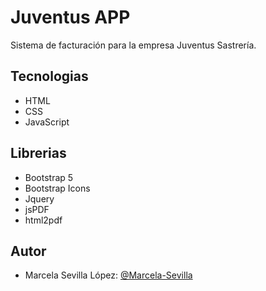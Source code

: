 # Juventus APP
Sistema de facturación para la empresa Juventus Sastrería.

## Tecnologias
- HTML
- CSS
- JavaScript

## Librerias
- Bootstrap 5
- Bootstrap Icons
- Jquery
- jsPDF
- html2pdf

## Autor 
+ Marcela Sevilla López: [@Marcela-Sevilla](https://github.com/Marcela-Sevilla)
